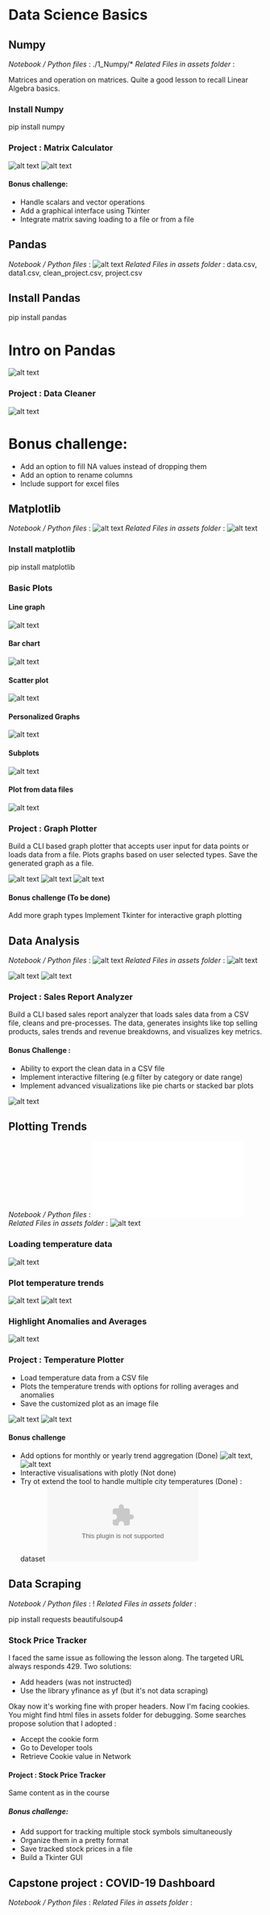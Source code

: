 # Data Science Basics

## Numpy
*Notebook / Python files* : ./1_Numpy/*
*Related Files in assets folder* :

Matrices and operation on matrices. Quite a good lesson to recall Linear Algebra basics.

### Install Numpy
pip install numpy

### Project : Matrix Calculator
![alt text](./screenshots/{53DA9D87-F20D-4720-8630-0C1B5F1B5860}.png)
![alt text](./screenshots/{E17F91B3-7F76-4320-80EC-726825DD9D89}.png)

#### Bonus challenge:
- Handle scalars and vector operations
- Add a graphical interface using Tkinter
- Integrate matrix saving loading to a file or from a file

## Pandas
*Notebook / Python files* : ![alt text](./2_Pandas/)
*Related Files in assets folder* : data.csv, data1.csv, clean_project.csv, project.csv

## Install Pandas
pip install pandas

# Intro on Pandas
![alt text](./screenshots/{55EC999D-8958-400F-8A12-838B788B4273}.png)

### Project : Data Cleaner
![alt text](./screenshots/{58ED071D-00A9-4631-87B3-E461C37BA735}.png)

# Bonus challenge:
- Add an option to fill NA values instead of dropping them
- Add an option to rename columns
- Include support for excel files

## Matplotlib
*Notebook / Python files* : ![alt text](./3_Matplotlib/)
*Related Files in assets folder* : ![alt text](./assets/matplotlib/)

### Install matplotlib
pip install matplotlib

### Basic Plots
#### Line graph
![alt text](./screenshots/image.png)

#### Bar chart
![alt text](./screenshots/image-1.png)

#### Scatter plot
![alt text](./screenshots/image-2.png)

#### Personalized Graphs
![alt text](./screenshots/image-3.png)

#### Subplots
![alt text](./screenshots/image-4.png)

#### Plot from data files
![alt text](./screenshots/image-5.png)

### Project : Graph Plotter
Build a CLI based graph plotter that accepts user input for data points or loads data from a file.
Plots graphs based on user selected types.
Save the generated graph as a file.

![alt text](./screenshots/image1.png)
![alt text](./assets/matplotlib/square.png)
![alt text](./screenshots/image2.png)

#### Bonus challenge (To be done)
Add more graph types
Implement Tkinter for interactive graph plotting

## Data Analysis
*Notebook / Python files* : ![alt text](./4_Data_Analysis/)
*Related Files in assets folder* : ![alt text](./assets/data_analysis/)

![alt text](./screenshots/image_results.png)
![alt text](./screenshots/image_analysis.png)

### Project : Sales Report Analyzer
Build a CLI based sales report analyzer that loads sales data from a CSV file, cleans and pre-processes.
The data, generates insights like top selling products, sales trends and revenue breakdowns, and visualizes key metrics.

#### Bonus Challenge :
- Ability to export the clean data in a CSV file
- Implement interactive filtering (e.g filter by category or date range)
- Implement advanced visualizations like pie charts or stacked bar plots

![alt text](./screenshots/image_project.png)

## Plotting Trends
*Notebook / Python files* : ![alt text](./6_Data_Scraping/data_scraping.py)
*Related Files in assets folder* : ![alt text](./assets/plotting_trends/)

### Loading temperature data
![alt text](./screenshots/{05556DC9-3297-442D-A6CA-239CB83DB0DF}.png)

### Plot temperature trends
![alt text](./screenshots/{B42CA79E-E82F-413D-89DD-8F6E56E633A8}.png)
![alt text](./screenshots/{C5505490-FA01-401C-9698-5EB459197120}.png)

### Highlight Anomalies and Averages
![alt text](./screenshots/{EBAEF888-465E-4B59-865A-2B0A61E5CE1B}.png)

### Project : Temperature Plotter
- Load temperature data from a CSV file
- Plots the temperature trends with options for rolling averages and anomalies
- Save the customized plot as an image file

![alt text]({990AED76-F60E-4A44-9943-D0B6EA90781C}.png)
![alt text](./assets/plotting_trends/temperature_plotter.png)

#### Bonus challenge
- Add options for monthly or yearly trend aggregation (Done) ![alt text](./assets/plotting_trends/temperature_data_city_monthly.png), ![alt text](./assets/plotting_trends/temperature_data_city_yearly.png)
- Interactive visualisations with plotly (Not done)
- Try ot extend the tool to handle multiple city temperatures (Done) : dataset ![alt text](./assets/plotting_trends/temperature_data_city.csv)


## Data Scraping
*Notebook / Python files* : !
*Related Files in assets folder* :

pip install requests beautifulsoup4

### Stock Price Tracker
I faced the same issue as following the lesson along. The targeted URL always responds 429.
Two solutions: 
- Add headers (was not instructed)
- Use the library yfinance as yf (but it's not data scraping)

Okay now it's working fine with proper headers. Now I'm facing cookies. You might find html files in assets folder for debugging.
Some searches propose solution that I adopted : 
- Accept the cookie form
- Go to Developer tools
- Retrieve Cookie value in Network


#### Project : Stock Price Tracker
Same content as in the course

##### Bonus challenge:
- Add support for tracking multiple stock symbols simultaneously
- Organize them in a pretty format
- Save tracked stock prices in a file 
- Build a Tkinter GUI

## Capstone project : COVID-19 Dashboard
*Notebook / Python files* :
*Related Files in assets folder* :

